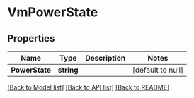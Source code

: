 # VmPowerState

## Properties
Name | Type | Description | Notes
------------ | ------------- | ------------- | -------------
**PowerState** | **string** |  | [default to null]

[[Back to Model list]](README.md#documentation-for-models) [[Back to API list]](README.md#documentation-for-api-endpoints) [[Back to README]](README.md)


